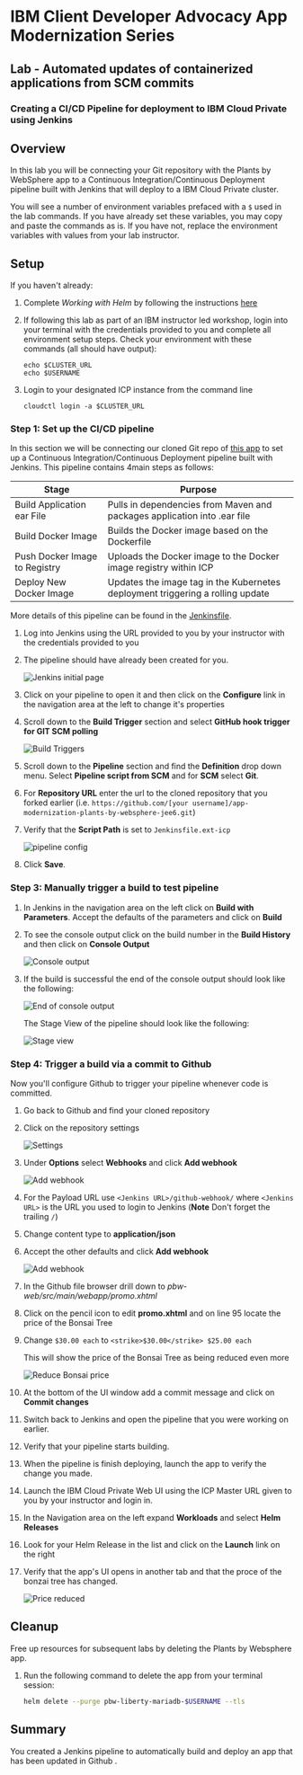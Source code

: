 # IBM Client Developer Advocacy App Modernization Series

## Lab - Automated updates of containerized applications from SCM commits

### Creating a CI/CD Pipeline for deployment to IBM Cloud Private using Jenkins

## Overview

In this lab you will  be connecting your Git repository with the Plants by WebSphere app to a Continuous Integration/Continuous Deployment pipeline built with Jenkins that will deploy to a IBM Cloud Private  cluster.

You will see a number of environment variables prefaced with a `$` used in the lab commands. If you have already set these variables, you may copy and paste the commands as is. If you have not, replace the environment variables with values from your lab instructor.

## Setup

If you haven't already:

1.  Complete *Working with Helm*  by following the instructions [here](https://github.com/IBMAppModernization/app-modernization-helm-lab-icp)

2.  If following this lab as part of an IBM instructor led workshop, login into your terminal with the credentials provided to you and complete all environment setup steps. Check your environment with these commands (all should have output):

    ```text
    echo $CLUSTER_URL
    echo $USERNAME
    ```

3.  Login to your designated ICP instance from the command line

    ```text
    cloudctl login -a $CLUSTER_URL
    ```

### Step 1: Set up the CI/CD pipeline

In this section we will be connecting our cloned Git repo of [this app](https://github.com/IBMAppModernization/app-modernization-plants-by-websphere-jee6)  to set up a Continuous Integration/Continuous Deployment pipeline built with Jenkins. This pipeline contains 4main  steps as follows:

  | Stage                         | Purpose                                                                        |
  | ----------------------------- | ------------------------------------------------------------------------------ |
  | Build Application ear File    | Pulls in dependencies from Maven and packages application into .ear file       |
  | Build Docker Image            | Builds the Docker image based on the Dockerfile                                |
  | Push Docker Image to Registry | Uploads the Docker image to the Docker image registry within ICP               |
  | Deploy New Docker Image       | Updates the image tag in the Kubernetes deployment triggering a rolling update |

More details of this pipeline can be found in the [Jenkinsfile](https://raw.githubusercontent.com/IBMAppModernization/app-modernization-plants-by-websphere-jee6/master/Jenkinsfile.ext-icp).

1.  Log into Jenkins using the URL provided to you by your instructor with the credentials provided to you

2.  The pipeline should have already been created for you.

    ![Jenkins initial page](images/ss1.png)

3.  Click on your pipeline to open it and then click on the **Configure** link in the navigation area at the left to change it's properties

4.  Scroll down to the **Build Trigger** section and select **GitHub hook trigger for GIT SCM polling**

    ![Build Triggers](images/ss2.png)

5.  Scroll down to the **Pipeline** section and find the **Definition** drop down menu. Select **Pipeline script from SCM** and for **SCM** select **Git**.

6.  For **Repository URL** enter the url to the cloned repository that you forked earlier (i.e. `https://github.com/[your username]/app-modernization-plants-by-websphere-jee6.git`)

7.  Verify that the  **Script Path** is set to `Jenkinsfile.ext-icp`

    ![pipeline config](images/ss3-ext.png)

8. Click **Save**.

### Step 3: Manually trigger a build to test pipeline

1.  In Jenkins in the navigation area on the left click on **Build with Parameters**. Accept the defaults of the parameters and click on **Build**

2.  To see the console output click on the build number in the **Build History** and then click on **Console Output**

    ![Console output](images/ss4.png)

3.  If the build is successful the end of the console output should look like the following:

    ![End of console output](images/ss5.png)

    The Stage View of the pipeline should look like the following:

    ![Stage view](images/stages.png)

### Step 4: Trigger a build via a commit to Github

Now you'll configure Github to trigger your pipeline whenever code is committed.

1.  Go back to Github and find your cloned repository

2.  Click on the repository settings

    ![Settings](images/ss6.png)

3.  Under **Options** select **Webhooks** and click **Add webhook**

    ![Add webhook](images/ss7.png)

4.  For the Payload URL use `<Jenkins URL>/github-webhook/`  where `<Jenkins URL>` is the  URL you used  to login to Jenkins (**Note** Don't forget the trailing `/`)

5.  Change content type to **application/json**

6.  Accept the other defaults and click **Add webhook**

    ![Add webhook](images/ss8.png)

7.  In the Github file browser drill down to *pbw-web/src/main/webapp/promo.xhtml*

8.  Click on the pencil icon to edit **promo.xhtml**  and on line 95 locate the price of the Bonsai Tree

9.  Change  `$30.00 each` to `<strike>$30.00</strike> $25.00 each`

    This will show the price of the Bonsai Tree as being reduced even more

    ![Reduce Bonsai price](images/ss10.png)

10. At the bottom of the UI window add a commit message and click on **Commit changes**

11. Switch back to Jenkins  and open the pipeline that you were working on  earlier.

12. Verify that your pipeline  starts building.

13. When the pipeline is finish deploying, launch the app to verify the change you made.

14. Launch the IBM Cloud Private Web UI using the ICP Master URL given to you by your instructor and login in.

15. In the Navigation area on the left expand **Workloads** and select **Helm Releases**

16. Look for your Helm Release in the list and click on the **Launch** link on the right

17. Verify that the app's UI opens in another tab and that the proce of the bonzai tree has changed.

    ![Price reduced](images/ss9.png)

## Cleanup

Free up resources for subsequent labs by deleting the Plants by Websphere app.

1. Run the following command to delete the app from your terminal session:

   ```bash
   helm delete --purge pbw-liberty-mariadb-$USERNAME --tls
   ```


## Summary

You created a Jenkins pipeline to automatically build and deploy an app that has been updated in Github .
